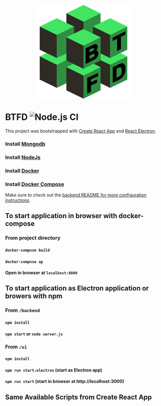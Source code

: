 <p align="center">
  <a alt="btfd" target="_blank"><img width=300 height=300 src="ui/public/btfd1.png"/></a>
</p>



# BTFD ![Node.js CI](https://github.com/MaxRickettsUy/btfd/actions/workflows/node.js.yml/badge.svg)

This project was bootstrapped with [Create React App](https://github.com/facebook/create-react-app) and [React Electron](https://github.com/MaxRickettsUy/react-electron).

### Install [Mongodb](https://docs.mongodb.com/manual/installation/)
### Install [NodeJs](https://nodejs.org/en/https://docs.mongodb.com/manual/installation/)
### Install [Docker](https://docs.docker.com/engine/install/)
### Install [Docker Compose](https://docs.docker.com/compose/install/)

Make sure to check out the [backend README for more configuration instructions](https://github.com/MaxRickettsUy/btfd/blob/main/backend/README.md).

## To start application in browser with docker-compose

### From project directory
#### `docker-compose build`
#### `docker-compose up`
#### Open in browser at `localhost:8000`

## To start application as Electron application or browers with npm

### From `/backend`
#### `npm install`
#### `npm start` or `node server.js`

### From `/ui`
#### `npm install`
#### `npm run start:electron` (start as Electron app)
#### `npm run start` (start in browser at http://localhost:3000)

## Same Available Scripts from Create React App
